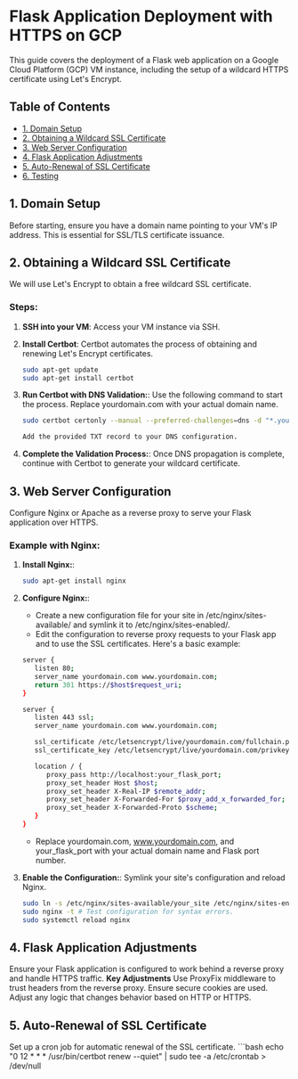 # Flask Application Deployment with HTTPS on GCP

This guide covers the deployment of a Flask web application on a Google Cloud Platform (GCP) VM instance, including the setup of a wildcard HTTPS certificate using Let's Encrypt.

## Table of Contents
- [1. Domain Setup](#1-domain-setup)
- [2. Obtaining a Wildcard SSL Certificate](#2-obtaining-a-wildcard-ssl-certificate)
- [3. Web Server Configuration](#3-web-server-configuration)
- [4. Flask Application Adjustments](#4-flask-application-adjustments)
- [5. Auto-Renewal of SSL Certificate](#5-auto-renewal-of-ssl-certificate)
- [6. Testing](#6-testing)

## 1. Domain Setup
Before starting, ensure you have a domain name pointing to your VM's IP address. This is essential for SSL/TLS certificate issuance.

## 2. Obtaining a Wildcard SSL Certificate
We will use Let's Encrypt to obtain a free wildcard SSL certificate.

### Steps:
1. **SSH into your VM**:
   Access your VM instance via SSH.

2. **Install Certbot**:
   Certbot automates the process of obtaining and renewing Let's Encrypt certificates.
   ```bash
   sudo apt-get update
   sudo apt-get install certbot
   
3. **Run Certbot with DNS Validation:**:
   Use the following command to start the process. Replace yourdomain.com with your actual domain name.
   ```bash
   sudo certbot certonly --manual --preferred-challenges=dns -d "*.yourdomain.com"

   Add the provided TXT record to your DNS configuration.


4. **Complete the Validation Process:**:
   Once DNS propagation is complete, continue with Certbot to generate your wildcard certificate.

## 3. Web Server Configuration
Configure Nginx or Apache as a reverse proxy to serve your Flask application over HTTPS.

### Example with Nginx:
1. **Install Nginx:**:
   ```bash
   sudo apt-get install nginx

2. **Configure Nginx:**:
   - Create a new configuration file for your site in /etc/nginx/sites-available/ and symlink it to /etc/nginx/sites-enabled/.
   - Edit the configuration to reverse proxy requests to your Flask app and to use the SSL certificates. Here's a basic example:
   ```bash
   server {
      listen 80;
      server_name yourdomain.com www.yourdomain.com;
      return 301 https://$host$request_uri;
   }

   server {
      listen 443 ssl;
      server_name yourdomain.com www.yourdomain.com;

      ssl_certificate /etc/letsencrypt/live/yourdomain.com/fullchain.pem;
      ssl_certificate_key /etc/letsencrypt/live/yourdomain.com/privkey.pem;

      location / {
         proxy_pass http://localhost:your_flask_port;
         proxy_set_header Host $host;
         proxy_set_header X-Real-IP $remote_addr;
         proxy_set_header X-Forwarded-For $proxy_add_x_forwarded_for;
         proxy_set_header X-Forwarded-Proto $scheme;
      }
   }
   ```
   - Replace yourdomain.com, www.yourdomain.com, and your_flask_port with your actual domain name and Flask port number.

3. **Enable the Configuration:**:
   Symlink your site's configuration and reload Nginx.
   ```bash
   sudo ln -s /etc/nginx/sites-available/your_site /etc/nginx/sites-enabled/
   sudo nginx -t # Test configuration for syntax errors.
   sudo systemctl reload nginx
   ```

## 4. Flask Application Adjustments
Ensure your Flask application is configured to work behind a reverse proxy and handle HTTPS traffic.
**Key Adjustments**
Use ProxyFix middleware to trust headers from the reverse proxy.
Ensure secure cookies are used.
Adjust any logic that changes behavior based on HTTP or HTTPS.

## 5. Auto-Renewal of SSL Certificate
Set up a cron job for automatic renewal of the SSL certificate.
    ```bash
    echo "0 12 * * * /usr/bin/certbot renew --quiet" | sudo tee -a /etc/crontab > /dev/null
